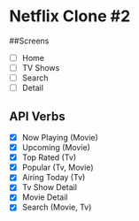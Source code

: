 # Netflix Clone #2


##Screens

- [ ] Home
- [ ] TV Shows
- [ ] Search
- [ ] Detail

## API Verbs
- [x] Now Playing (Movie)
- [x] Upcoming (Movie)
- [x] Top Rated (Tv)
- [x] Popular (Tv, Movie)
- [x] Airing Today (Tv)
- [x] Tv Show Detail
- [x] Movie Detail
- [x] Search (Movie, Tv)